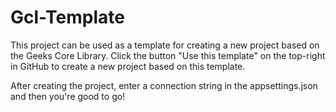 # Gcl-Template
This project can be used as a template for creating a new project based on the Geeks Core Library.
Click the button "Use this template" on the top-right in GitHub to create a new project based on this template.

After creating the project, enter a connection string in the appsettings.json and then you're good to go!
